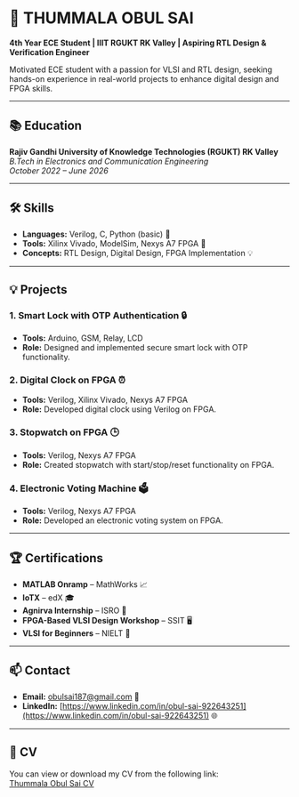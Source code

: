 # 🌟 THUMMALA OBUL SAI  
**4th Year ECE Student | IIIT RGUKT RK Valley | Aspiring RTL Design & Verification Engineer**  

Motivated ECE student with a passion for VLSI and RTL design, seeking hands-on experience in real-world projects to enhance digital design and FPGA skills.

---

## 📚 Education

**Rajiv Gandhi University of Knowledge Technologies (RGUKT) RK Valley**  
*B.Tech in Electronics and Communication Engineering*  
*October 2022 – June 2026*

---

## 🛠️ Skills

- **Languages:** Verilog, C, Python (basic) 📝
- **Tools:** Xilinx Vivado, ModelSim, Nexys A7 FPGA 🔧
- **Concepts:** RTL Design, Digital Design, FPGA Implementation 💡

---

## 💡 Projects

### 1. **Smart Lock with OTP Authentication** 🔒
- **Tools:** Arduino, GSM, Relay, LCD
- **Role:** Designed and implemented secure smart lock with OTP functionality.

### 2. **Digital Clock on FPGA** ⏰
- **Tools:** Verilog, Xilinx Vivado, Nexys A7 FPGA
- **Role:** Developed digital clock using Verilog on FPGA.

### 3. **Stopwatch on FPGA** 🕒
- **Tools:** Verilog, Nexys A7 FPGA
- **Role:** Created stopwatch with start/stop/reset functionality on FPGA.

### 4. **Electronic Voting Machine** 🗳️
- **Tools:** Verilog, Nexys A7 FPGA
- **Role:** Developed an electronic voting system on FPGA.

---

## 🏆 Certifications

- **MATLAB Onramp** – MathWorks 📈
- **IoTX** – edX 🎓
- **Agnirva Internship** – ISRO 🚀
- **FPGA-Based VLSI Design Workshop** – SSIT 🖥️
- **VLSI for Beginners** – NIELT 🎉

---

## 📫 Contact

- **Email:** obulsai187@gmail.com 📧
- **LinkedIn:** [https://www.linkedin.com/in/obul-sai-922643251](https://www.linkedin.com/in/obul-sai-922643251) 🌐

---

## 📄 CV

You can view or download my CV from the following link:  
[Thummala Obul Sai CV](https://github.com/obulsai/THUMMALA-OBUL-SAI/blob/680593f2484a2c9837832f9d651c2947cd6c07ce/Cv.pdf)
